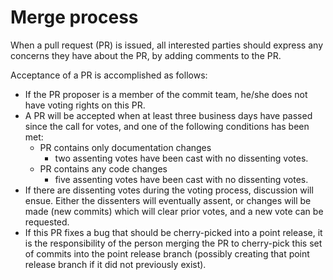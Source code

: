 # Merge process

When a pull request (PR) is issued, all interested parties should express any
concerns they have about the PR, by adding comments to the PR.

Acceptance of a PR is accomplished as follows:

- If the PR proposer is a member of the commit team, he/she does not have voting
  rights on this PR.
- A PR will be accepted when at least three business days have passed since the call 
  for votes, and one of the following conditions has been met:
  - PR contains only documentation changes
    - two assenting votes have been cast with no dissenting votes.
  - PR contains any code changes
    - five assenting votes have been cast with no dissenting votes.
- If there are dissenting votes during the voting process, discussion will ensue.
  Either the dissenters will eventually assent, or changes will be made (new commits)
  which will clear prior votes, and a new vote can be requested.
- If this PR fixes a bug that should be cherry-picked into a point release, it
  is the responsibility of the person merging the PR to cherry-pick this set of
  commits into the point release branch (possibly creating that point release
  branch if it did not previously exist).

